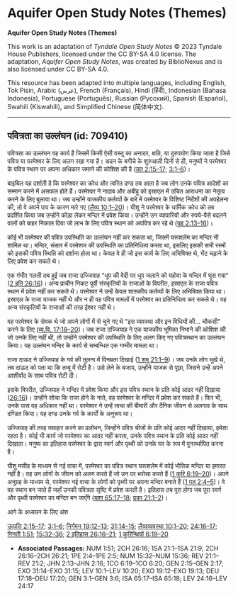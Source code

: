 # Aquifer Open Study Notes (Themes)

**Aquifer Open Study Notes (Themes)**

This work is an adaptation of *Tyndale Open Study Notes* © 2023 Tyndale House Publishers, licensed under the CC BY\-SA 4\.0 license. The adaptation, *Aquifer Open Study Notes*, was created by BiblioNexus and is also licensed under CC BY\-SA 4\.0\.

This resource has been adapted into multiple languages, including English, Tok Pisin, Arabic (عربي), French (Français), Hindi (हिंदी), Indonesian (Bahasa Indonesia), Portuguese (Português), Russian (Русский), Spanish (Español), Swahili (Kiswahili), and Simplified Chinese (简体中文).



--------------------------------

## पवित्रता का उल्लंघन (id: 709410)

पवित्रता का उल्लंघन वह कार्य है जिसमें किसी ऐसी वस्तु का अनादर, क्षति, या दुरुपयोग किया जाता है जिसे पवित्र या परमेश्वर के लिए अलग रखा गया है। अदन के बगीचे के शुरुआती दिनों से ही, मनुष्यों ने परमेश्वर के पवित्र स्थान पर अपना अधिकार जमाने की कोशिश की है ([उत 2:15–17](https://ref.ly/Gen2:15-Gen2:17); [3:1–6](https://ref.ly/Gen3:1-Gen3:6))।

बाइबिल यह दर्शाती है कि परमेश्वर का क्रोध और त्वरित दण्ड तब आता है जब लोग उनके पवित्र आदेशों का सम्मान करने में असफल होते हैं। परमेश्वर ने नादाब और अबीहू को इस्राएल में उचित आराधना का नेतृत्व करने के लिए बुलाया था। जब उन्होंने याजकीय कर्तव्यों के बारे में परमेश्वर के विशिष्ट निर्देशों की अवहेलना की, तो वे अपने पाप के कारण मारे गए ([लैव्य 10:1–20](https://ref.ly/Lev10:1-Lev10:20))। यीशु ने परमेश्वर के धार्मिक क्रोध को तब प्रदर्शित किया जब उन्होंने कोड़ा लेकर मन्दिर में प्रवेश किया। उन्होंने उन व्यापारियों और रुपये\-पैसे बदलने वालों को बाहर निकाल दिया जो लाभ के लिए पवित्र स्थान को अपवित्र कर रहे थे ([यूह 2:13–16](https://ref.ly/John2:13-John2:16))।

कोई भी परमेश्वर की पवित्र उपस्थिति का उल्लंघन नहीं कर सकता था, जिसमें यरूशलेम का मन्दिर भी शामिल था। मन्दिर, संसार में परमेश्वर की उपस्थिति का प्रतिनिधित्व करता था, इसलिए इसकी सभी रस्मों को इसकी पवित्र स्थिति को दर्शाना होता था। केवल वे ही जो इस कार्य के लिए अभिषिक्त थे, भेंट चढ़ाने के लिए प्रवेश कर सकते थे।

एक गंभीर गलती तब हुई जब राजा उज्जियाह "धूप की वेदी पर धूप जलाने को यहोवा के मन्दिर में घुस गया" ([2 इति 26:16](https://ref.ly/2Chr26:16))। अन्य प्राचीन निकट पूर्वी संस्कृतियों के राजाओं के विपरीत, इस्राएल के राजा पवित्र स्थान में प्रवेश नहीं कर सकते थे। परमेश्वर ने उन्हें केवल शासकीय कर्तव्यों के लिए अभिषिक्त किया था। इस्राएल के राजा याजक नहीं थे और न ही वह पवित्र मामलों में परमेश्वर का प्रतिनिधित्व कर सकते थे। वह अन्य संस्कृतियों के राजाओं की तरह ईश्वर नहीं थे।

वह परमेश्वर के सेवक थे जो अपने लोगों में से चुने गए थे "इस व्यवस्था और इन विधियों की... चौकसी" करने के लिए ([व्य.वि. 17:18–20](https://ref.ly/Deut17:18-Deut17:20))। जब राजा उज्जियाह ने एक याजकीय भूमिका निभाने की कोशिश की जो उनके लिए नहीं थी, तो उन्होंने परमेश्वर की उपस्थिति के लिए अलग किए गए पवित्रस्थान का उल्लंघन किया। यह उल्लंघन मन्दिर के कार्य से सम्बन्धित एक गम्भीर मामला था।

राजा दाऊद ने उज्जियाह के गर्व की तुलना में विनम्रता दिखाई ([1 शमू 21:1–9](https://ref.ly/1Sam21:1-1Sam21:9))। जब उनके लोग भूखे थे, तब दाऊद को पता था कि तम्बू में रोटी है। उसे लेने के बजाय, उन्होंने याजक से पूछा, जिसने उन्हें अपने आशीर्वाद के साथ पवित्र रोटी दी।

इसके विपरीत, उज्जियाह ने मन्दिर में प्रवेश किया और इस पवित्र स्थान के प्रति कोई आदर नहीं दिखाया ([26:16](https://ref.ly/2Chr26:16))। उन्होंने सोचा कि राजा होने के नाते, वह परमेश्वर के मन्दिर में प्रवेश कर सकते हैं। फिर भी, उनके पास वह अधिकार नहीं था। परमेश्वर ने उन्हें त्वचा की बीमारी और दैनिक जीवन से अलगाव के साथ दण्डित किया। यह दण्ड उनके गर्व के कार्यों के अनुरूप था।

उज्जियाह की तरह व्यवहार करने का प्रलोभन, जिन्होंने पवित्र चीजों के प्रति कोई आदर नहीं दिखाया, हमेशा रहता है। कोई भी कार्य जो परमेश्वर का आदर नहीं करता, उनके पवित्र स्थान के प्रति कोई आदर नहीं दिखाता। मनुष्य का इतिहास परमेश्वर के द्वारा स्वर्ग और पृथ्वी को उनके घर के रूप में पुनर्स्थापित करना है।

यीशु मसीह के माध्यम से नई वाचा में, परमेश्वर का पवित्र स्थान यरूशलेम में कोई भौतिक मन्दिर या इमारत नहीं है। वह उन लोगों के जीवन को अलग करते हैं जो उन पर भरोसा करते हैं ([1 कुरि 6:19–20](https://ref.ly/1Cor6:19-1Cor6:20))। अपने अनुग्रह के माध्यम से, परमेश्वर नई वाचा के लोगों को पृथ्वी पर अपना मन्दिर बनाते हैं ([1 पत 2:4–5](https://ref.ly/1Pet2:4-1Pet2:5))। वे वह स्थान बन जाते हैं जहाँ उनकी पवित्रता सृष्टि में प्रवेश करती है। इतिहास तब पूरा होगा जब पूरा स्वर्ग और पृथ्वी परमेश्वर का मन्दिर बन जाएँगे ([यशा 65:17–18](https://ref.ly/Isa65:17-Isa65:18); [प्रका 21:1–2](https://ref.ly/Rev21:1-Rev21:2))।

आगे के अध्ययन के लिए अंश

[उत्पत्ति 2:15–17](https://ref.ly/Gen2:15-Gen2:17); [3:1–6](https://ref.ly/Gen3:1-Gen3:6); [निर्गमन 19:12–13](https://ref.ly/Exod19:12-Exod19:13); [31:14–15](https://ref.ly/Exod31:14-Exod31:15); [लैव्यव्यवस्था 10:1–20](https://ref.ly/Lev10:1-Lev10:20); [24:16–17](https://ref.ly/Lev24:16-Lev24:17); [गिनती 1:51](https://ref.ly/Num1:51); [15:32–36](https://ref.ly/Num15:32-Num15:36); [2 इतिहास 26:16–21](https://ref.ly/2Chr26:16-2Chr26:21); [1 कुरिन्थियों 6:19–20](https://ref.ly/1Cor6:19-1Cor6:20)

* **Associated Passages:** NUM 1:51; 2CH 26:16; 1SA 21:1–1SA 21:9; 2CH 26:16–2CH 26:21; 1PE 2:4–1PE 2:5; NUM 15:32–NUM 15:36; REV 21:1–REV 21:2; JHN 2:13–JHN 2:16; 1CO 6:19–1CO 6:20; GEN 2:15–GEN 2:17; EXO 31:14–EXO 31:15; LEV 10:1–LEV 10:20; EXO 19:12–EXO 19:13; DEU 17:18–DEU 17:20; GEN 3:1–GEN 3:6; ISA 65:17–ISA 65:18; LEV 24:16–LEV 24:17

